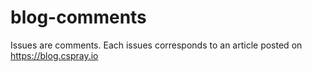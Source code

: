 # blog-comments
Issues are comments. Each issues corresponds to an article posted on https://blog.cspray.io
